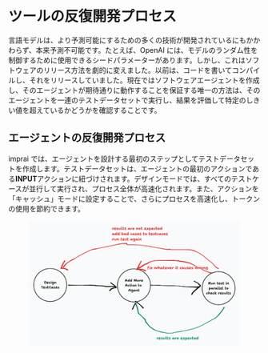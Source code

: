 # ツールの反復開発プロセス

言語モデルは、より予測可能にするための多くの技術が開発されているにもかかわらず、本来予測不可能です。たとえば、OpenAI には、モデルのランダム性を制御するために使用できるシードパラメーターがあります。しかし、これはソフトウェアのリリース方法を劇的に変えました。以前は、コードを書いてコンパイルし、それをリリースしていました。現在ではソフトウェアエージェントを作成し、そのエージェントが期待通りに動作することを保証する唯一の方法は、そのエージェントを一連のテストデータセットで実行し、結果を評価して特定のしきい値を超えているかどうかを確認することです。

## エージェントの反復開発プロセス

imprai では、エージェントを設計する最初のステップとしてテストデータセットを作成します。テストデータセットは、エージェントの最初のアクションである**INPUT**アクションに紐づけされます。デザインモードでは、すべてのテストケースが並行して実行され、プロセス全体が高速化されます。また、アクションを「キャッシュ」モードに設定することで、さらにプロセスを高速化し、トークンの使用を節約できます。

<figure><img src="../.gitbook/assets/image (13).png" alt=""><figcaption></figcaption></figure>
